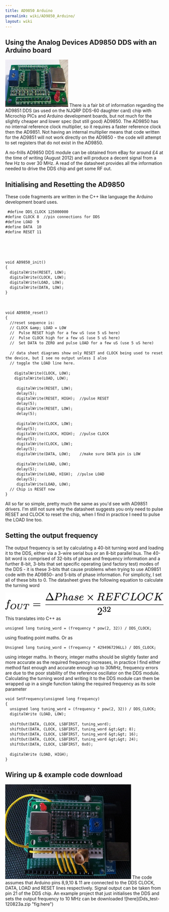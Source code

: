 ```yaml
---
title: AD9850 Arduino
permalink: wiki/AD9850_Arduino/
layout: wiki
---
```


Using the Analog Devices AD9850 DDS with an Arduino board
---------------------------------------------------------

<img src="Ebay-dds.png" title="fig:Ebay-dds.png" alt="Ebay-dds.png" width="200" height="150" />
There is a fair bit of information regarding the AD9851 DDS (as used on
the NJQRP DDS-60 daughter card) chip with Microchip PICs and Arduino
development boards, but not much for the slightly cheaper and lower spec
(but still good) AD9850. The AD9850 has no internal reference clock
multiplier, so it requires a faster reference clock then the AD9851. Not
having an internal multiplier means that code written for the AD9851
will not work directly on the AD9850 - the code will attempt to set
registers that do not exist in the AD9850.

A no-frills AD9850 DDS module can be obtained from eBay for around £4 at
the time of writing (August 2012) and will produce a decent signal from
a few Hz to over 30 MHz. A read of the datasheet provides all the
information needed to drive the DDS chip and get some RF out.

Initialising and Resetting the AD9850
-------------------------------------

These code fragments are written in the C++ like language the Arduino
development board uses.

     #define DDS_CLOCK 125000000
    #define CLOCK 8  //pin connections for DDS
    #define LOAD  9 
    #define DATA  10
    #define RESET 11





    void AD9850_init()
    {
      digitalWrite(RESET, LOW);
      digitalWrite(CLOCK, LOW);
      digitalWrite(LOAD, LOW);
      digitalWrite(DATA, LOW);
    }



    void AD9850_reset()
    {
      //reset sequence is:
      // CLOCK &amp; LOAD = LOW
      //  Pulse RESET high for a few uS (use 5 uS here)
      //  Pulse CLOCK high for a few uS (use 5 uS here)
      //  Set DATA to ZERO and pulse LOAD for a few uS (use 5 uS here)
      
      // data sheet diagrams show only RESET and CLOCK being used to reset the device, but I see no output unless I also
      // toggle the LOAD line here.
      
        digitalWrite(CLOCK, LOW);
        digitalWrite(LOAD, LOW);
        
         digitalWrite(RESET, LOW);
         delay(5);
         digitalWrite(RESET, HIGH);  //pulse RESET
         delay(5);
         digitalWrite(RESET, LOW);
         delay(5);
         
         digitalWrite(CLOCK, LOW);
         delay(5);
         digitalWrite(CLOCK, HIGH);  //pulse CLOCK
         delay(5);
         digitalWrite(CLOCK, LOW);
         delay(5);
         digitalWrite(DATA, LOW);    //make sure DATA pin is LOW
         
         digitalWrite(LOAD, LOW);
         delay(5);
         digitalWrite(LOAD, HIGH);  //pulse LOAD
         delay(5);
         digitalWrite(LOAD, LOW);
      // Chip is RESET now
    }

All so far so simple, pretty much the same as you'd see with AD9851
drivers. I'm still not sure why the datasheet suggests you only need to
pulse RESET and CLOCK to reset the chip, when I find in practice I need
to pulse the LOAD line too.  

Setting the output frequency
----------------------------

The output frequency is set by calculating a 40-bit turning word and
loading it to the DDS, either via a 3-wire serial bus or an 8-bit
parallel bus. The 40-bit word is comprised of 32-bits of phase and
frequency information and a further 8-bit, 3-bits that set specific
operating (and factory test) modes of the DDS - it is these 3-bits that
cause problems when trying to use AD9851 code with the AD9850- and
5-bits of phase information. For simplicity, I set all of these bits to
0. The datasheet gives the following equation to calculate the turning
word

![](Dds-math.png "fig:Dds-math.png")  
This translates into C++ as

    unsigned long tuning_word = (frequency * pow(2, 32)) / DDS_CLOCK;

using floating point maths. Or as

    Unsigned long tuning_word = (frequency * 4294967296LL) / DDS_CLOCK;

using integer maths. In theory, integer maths should be slightly faster
and more accurate as the required frequency increases, in practice I
find either method fast enough and accurate enough up to 30MHz,
frequency errors are due to the poor stability of the reference
oscillator on the DDS module. Calculating the turning word and writing
it to the DDS module can them be wrapped up in a single function taking
the required frequency as its sole parameter

    void SetFrequency(unsigned long frequency)
    {
      unsigned long tuning_word = (frequency * pow(2, 32)) / DDS_CLOCK;
      digitalWrite (LOAD, LOW); 

      shiftOut(DATA, CLOCK, LSBFIRST, tuning_word);
      shiftOut(DATA, CLOCK, LSBFIRST, tuning_word &gt;&gt; 8);
      shiftOut(DATA, CLOCK, LSBFIRST, tuning_word &gt;&gt; 16);
      shiftOut(DATA, CLOCK, LSBFIRST, tuning_word &gt;&gt; 24);
      shiftOut(DATA, CLOCK, LSBFIRST, 0x0);
      
      digitalWrite (LOAD, HIGH); 
    }

Wiring up & example code download
---------------------------------

<img src="Ardunio-dds.png" title="fig:Ardunio-dds.png" alt="Ardunio-dds.png" width="400" height="300" />
The code assumes that Arduino pins 8,9,10 & 11 are connected to the DDS
CLOCK, DATA, LOAD and RESET lines respectively. Signal output can be
taken from pin 21 of the DDS chip. An example project that just
initialises the DDS and sets the output frequency to 10 MHz can be
downloaded ![here](Dds_test-120823a.zip "fig:here")
